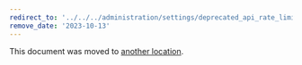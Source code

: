 ```yaml
---
redirect_to: '../../../administration/settings/deprecated_api_rate_limits.md'
remove_date: '2023-10-13'
---
```


This document was moved to [another location](../../../administration/settings/deprecated_api_rate_limits.md).

<!-- This redirect file can be deleted after <2023-10-13>. -->
<!-- Redirects that point to other docs in the same project expire in three months. -->
<!-- Redirects that point to docs in a different project or site (for example, link is not relative and starts with `https:`) expire in one year. -->
<!-- Before deletion, see: https://docs.gitlab.com/ee/development/documentation/redirects.html -->
